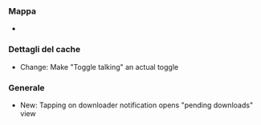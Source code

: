 ### Mappa
-

### Dettagli del cache
- Change: Make "Toggle talking" an actual toggle

### Generale
- New: Tapping on downloader notification opens "pending downloads" view
